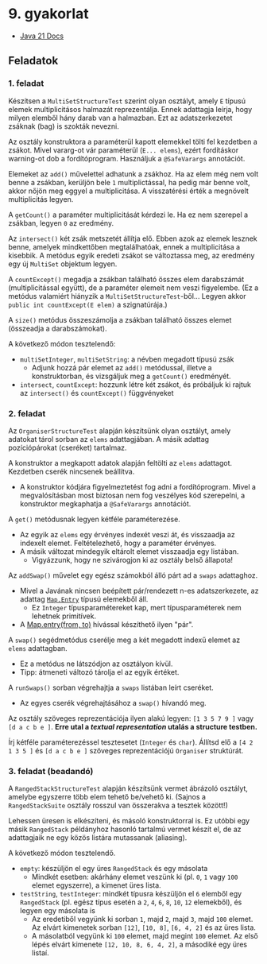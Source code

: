 # 9. gyakorlat

* [Java 21 Docs](https://docs.oracle.com/en/java/javase/21/docs/api/index.html)

## Feladatok

### 1. feladat

Készítsen a `MultiSetStructureTest` szerint olyan osztályt, amely `E` típusú elemek multiplicitásos halmazát reprezentálja.
Ennek adattagja leírja, hogy milyen elemből hány darab van a halmazban.
Ezt az adatszerkezetet zsáknak (bag) is szokták nevezni.

Az osztály konstruktora a paraméterül kapott elemekkel tölti fel kezdetben a zsákot. Mivel vararg-ot vár paraméterül (`E... elems`), ezért fordításkor warning-ot dob a fordítóprogram. Használjuk a `@SafeVarargs` annotációt.

Elemeket az `add()` művelettel adhatunk a zsákhoz.
Ha az elem még nem volt benne a zsákban, kerüljön bele `1` multiplictással,
ha pedig már benne volt, akkor nőjön meg eggyel a multiplicitása.
A visszatérési érték a megnövelt multiplicitás legyen.

A `getCount()` a paraméter multiplicitását kérdezi le.
Ha ez nem szerepel a zsákban, legyen `0` az eredmény.

Az `intersect()` két zsák metszetét állítja elő.
Ebben azok az elemek lesznek benne, amelyek mindkettőben megtalálhatóak, ennek a multiplicitása a kisebbik.
A metódus egyik eredeti zsákot se változtassa meg, az eredmény egy új `MultiSet` objektum legyen.

A `countExcept()` megadja a zsákban található összes elem darabszámát (multiplicitással együtt), de a paraméter elemeit nem veszi figyelembe. (Ez a metódus valamiért hiányzik a `MultiSetStructureTest`-ből... Legyen akkor `public int countExcept(E elem)` a szignatúrája.)

A `size()` metódus összeszámolja a zsákban található összes elemet (összeadja a darabszámokat).

A következő módon tesztelendő:

- `multiSetInteger`, `multiSetString`: a névben megadott típusú zsák
    - Adjunk hozzá pár elemet az `add()` metódussal, illetve a konstruktorban, és vizsgáljuk meg a `getCount()` eredményét.
- `intersect`, `countExcept`: hozzunk létre két zsákot, és próbáljuk ki rajtuk az `intersect()` és `countExcept()` függvényeket

### 2. feladat

Az `OrganiserStructureTest` alapján készítsünk olyan osztályt, amely adatokat tárol sorban az `elems` adattagjában.
A másik adattag pozíciópárokat (cseréket) tartalmaz.

A konstruktor a megkapott adatok alapján feltölti az `elems` adattagot.
Kezdetben cserék nincsenek beállítva.

-   A konstruktor kódjára figyelmeztetést fog adni a fordítóprogram.
    Mivel a megvalósításban most biztosan nem fog veszélyes kód szerepelni, a konstruktor megkaphatja a `@SafeVarargs` annotációt.

A `get()` metódusnak legyen kétféle paraméterezése.

-   Az egyik az `elems` egy érvényes indexét veszi át, és visszaadja az indexelt elemet.
    Feltételezhető, hogy a paraméter érvényes.
-   A másik változat mindegyik eltárolt elemet visszaadja egy listában.
    - Vigyázzunk, hogy ne szivárogjon ki az osztály belső állapota!

Az `addSwap()` művelet egy egész számokból álló párt ad a `swaps` adattaghoz.

-   Mivel a Javának nincsen beépített pár/rendezett n-es adatszerkezete,
    az adattag [`Map.Entry`](https://docs.oracle.com/en/java/javase/20/docs/api/java.base/java/util/Map.Entry.html) típusú elemekből áll.
    -   Ez `Integer` típusparamétereket kap, mert típusparaméterek nem lehetnek primitívek.
-   A [Map.entry(from, to)](https://docs.oracle.com/en/java/javase/20/docs/api/java.base/java/util/Map.html#entry(K,V)) hívással készíthető ilyen "pár".

A `swap()` segédmetódus cserélje meg a két megadott indexű elemet az `elems` adattagban.

-   Ez a metódus ne látszódjon az osztályon kívül.
-   Tipp: átmeneti változó tárolja el az egyik értéket.

A `runSwaps()` sorban végrehajtja a `swaps` listában leírt cseréket.

-   Az egyes cserék végrehajtásához a `swap()` hívandó meg.

Az osztály szöveges reprezentációja ilyen alakú legyen: `[1 3 5 7 9 ]` vagy `[d a c b e ]`. **Erre utal a *textual representation* utalás a structure testben.**

Írj kétféle paraméterezéssel tesztesetet (`Integer` és `char`). Állítsd elő a `[4 2 1 3 5 ]` és `[d a c b e ]` szöveges reprezentációjú `Organiser` struktúrát.

### 3. feladat (beadandó)

A `RangedStackStructureTest` alapján készítsünk vermet ábrázoló osztályt, amelybe egyszerre több elem tehető be/vehető ki. (Sajnos a `RangedStackSuite` osztály rosszul van összerakva a tesztek között!)

Lehessen üresen is elkészíteni, és másoló konstruktorral is.
Ez utóbbi egy másik `RangedStack` példányhoz hasonló tartalmú vermet készít el, de az adattagjaik ne egy közös listára mutassanak (aliasing).

A következő módon tesztelendő.

- `empty`: készüljön el egy üres `RangedStack` és egy másolata
    - Mindkét esetben: akárhány elemet veszünk ki (pl. `0`, `1` vagy `100` elemet egyszerre), a kimenet üres lista.
- `testString`, `testInteger`: mindkét típusra készüljön el `6` elemből egy `RangedStack` (pl. egész típus esetén a `2`, `4`, `6`, `8`, `10`, `12` elemekből), és legyen egy másolata is
    - Az eredetiből vegyünk ki sorban `1`, majd `2`, majd `3`, majd `100` elemet. Az elvárt kimenetek sorban `[12]`, `[10, 8]`, `[6, 4, 2]` és az üres lista.
    - A másolatból vegyünk ki `100` elemet, majd megint `100` elemet. Az első lépés elvárt kimenete `[12, 10, 8, 6, 4, 2]`, a másodiké egy üres listaí.
    
